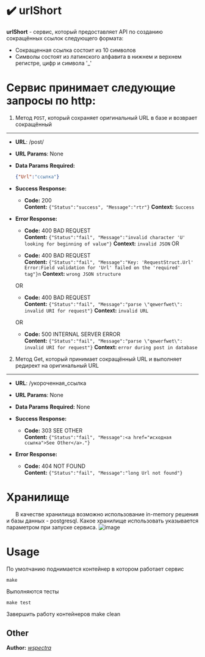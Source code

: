 # :heavy_check_mark: urlShort
**urlShort** - сервис, который предоставляет API по созданию сокращённых ссылок следующего формата:
- Сокращенная ссылка состоит из 10 символов
- Cимволы состоят из латинского алфавита в нижнем и верхнем регистре, цифр и символа '_'
# Сервис принимает следующие запросы по http:
1. Метод `POST`, который сохраняет оригинальный URL в базе и возврает сокращённый
----
* **URL**: /post/
*  **URL Params**: None
* **Data Params**
   **Required:**
   ```json
  {"Url":"ссылка"}
  ```
* **Success Response:**
  * **Code:** 200 <br />
    **Content:** `{"Status":"success",
    "Message":"rtr"}`
    **Context:** `Success`

* **Error Response:**
  * **Code:** 400 BAD REQUEST <br />
    **Content:** `{"Status":"fail",
    "Message":"invalid character 'U' looking for beginning of value"}`
    **Context:** `invalid JSON`
  OR

   * **Code:** 400 BAD REQUEST <br />
    **Content:** `{"Status":"fail",
    "Message":"Key: 'RequestStruct.Url' Error:Field validation for 'Url' failed on the 'required' tag"}n`
    **Context:** `wrong JSON structure`

  OR

   * **Code:** 400 BAD REQUEST <br />
    **Content:** `{"Status":"fail",
    "Message":"parse \"qewerfwet\": invalid URI for request"}`
    **Context:** `invalid URL`

  OR
     * **Code:** 500 INTERNAL SERVER ERROR <br />
      **Content:** `{"Status":"fail",
      "Message":"parse \"qewerfwet\": invalid URI for request"}`
      **Context:** `error during post in database`

2. Метод Get, который принимает сокращённый URL и выполняет редирект на оригинальный URL
----
* **URL**: /укороченная_ссылка
*  **URL Params**: None
* **Data Params**
   **Required:** None

* **Success Response:**
  * **Code:** 303 SEE OTHER <br />
    **Content:** `{"Status":"fail",
    "Message":<a href="исходная ссылка">See Other</a>."}`

* **Error Response:**
  * **Code:** 404 NOT FOUND <br />
    **Content:** `{"Status":"fail",
    "Message":"long Url not found"}`
# Хранилище
&nbsp;&nbsp;&nbsp;&nbsp;&nbsp;&nbsp;В качестве хранилища возможно использование in-memory решения и базы данных - postgresql. Какое хранилище использовать указывается параметром при запуске сервиса.
![image](https://user-images.githubusercontent.com/80648065/155390687-8f427f70-a635-4e98-98f9-ee1aca628551.png)
# Usage
По умолчанию поднимается контейнер в котором работает сервис

    make

Выполняются тесты

    make test

Завершить работу контейнеров 
    make clean
    
## Other
**Author:**
*[wspectra](https://github.com/wspectra)*
